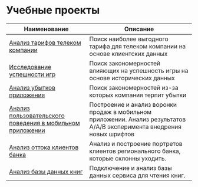 # Учебные проекты

| Наименование | Описание |
|--------------|----------|
| [Анализ тарифов телеком компании](https://github.com/TonySimonov/Educational_projects/tree/main/Determination%20of%20a%20promising%20tariff%20for%20a%20telecom%20company) | Поиск наиболее выгодного тарифа для телеком компании на основе клиентских данных  |
| [Исследование успешности игр](https://github.com/TonySimonov/Educational_projects/tree/main/Research%20on%20the%20success%20of%20games)  | Поиск закономерностей влияющих на успешность игры на основе исторических данных  |
| [Анализ убытков приложения](https://github.com/TonySimonov/Educational_projects/tree/main/Application%20loss%20analysis)  |  Поиск закономерностей из-за которых компания терпит убытки  |
| [Анализ пользовательского поведения в мобильном приложении](https://github.com/TonySimonov/Educational_projects/tree/main/Analysis%20of%20user%20behavior%20in%20a%20mobile%20application) | Построение и анализ воронки продаж в мобильном приложении. Анализ результатов A/А/В эксперимента внедрения новых шрифтов  |
| [Анализ оттока клиентов банка](https://github.com/TonySimonov/Educational_projects/tree/main/Analysis%20of%20the%20outflow%20of%20bank%20customers) | Анализ и построение портретов клиентов регионального банка, которые склонны уходить.  |
| [Анализ базы данных книг](https://github.com/TonySimonov/Educational_projects/tree/main/Book%20database%20analysis%20(SQL)) | Подключение и анализ базы данных сервиса для чтения книг.  |
